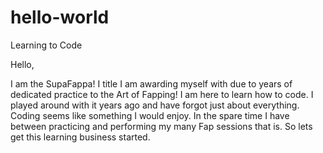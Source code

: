 # hello-world
Learning to Code

Hello,

I am the SupaFappa! I title I am awarding myself with due to years of dedicated practice to the Art of Fapping! 
I am here to learn how to code. I played around with it years ago and have forgot just about everything. Coding seems like something I would enjoy. In the spare time I have between practicing and performing my many Fap sessions that is.
So lets get this learning business started.

